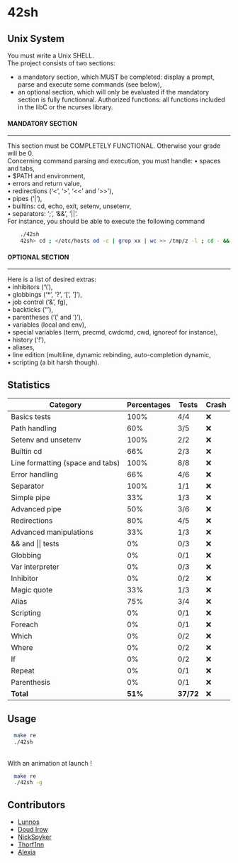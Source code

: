 # 42sh

## Unix System

You must write a Unix SHELL.<br/>
The project consists of two sections:
- a mandatory section, which MUST be completed: display a prompt, parse and execute some commands (see below),
- an optional section, which will only be evaluated if the mandatory section is fully functionnal.
Authorized functions: all functions included in the libC or the ncurses library.

#### MANDATORY SECTION 
------------------

This section must be COMPLETELY FUNCTIONAL. Otherwise your grade will be 0.<br/>
Concerning command parsing and execution, you must handle:
    • spaces and tabs,<br/>
    • $PATH and environment,<br/>
    • errors and return value,<br/>
    • redirections (‘<’, ‘>’, ‘<<’ and ‘>>’),<br/>
    • pipes (‘|’),<br/>
    • builtins: cd, echo, exit, setenv, unsetenv,<br/>
    • separators: ‘;’, ‘&&’, ‘||’.<br/>
    For instance, you should be able to execute the following command

```bash
    ./42sh
    42sh> cd ; </etc/hosts od -c | grep xx | wc >> /tmp/z -l ; cd - && echo “OK”
```
#### OPTIONAL SECTION 
------------------

Here is a list of desired extras:<br/>
    • inhibitors (‘\’),<br/>
    • globbings (‘*’, ‘?’, ‘[’, ’]’),<br/>
    • job control (‘&’, fg),<br/>
    • backticks (“’),<br/>
    • parentheses (‘(’ and ‘)’),<br/>
    • variables (local and env),<br/>
    • special variables (term, precmd, cwdcmd, cwd, ignoreof for instance),<br/>
    • history (‘!’),<br/>
    • aliases,<br/>
    • line edition (multiline, dynamic rebinding, auto-completion dynamic,<br/>
    • scripting (a bit harsh though).<br/>
## Statistics

| Category                         | Percentages | Tests | Crash |
|----------------------------------|-------------|-------|-------|
| Basics tests                     | 100%        | 4/4   | ❌     |
| Path handling                    | 60%         | 3/5   | ❌     |
| Setenv and unsetenv              | 100%        | 2/2   | ❌     |
| Builtin cd                       | 66%         | 2/3   | ❌     |
| Line formatting (space and tabs) | 100%        | 8/8   | ❌     |
| Error handling                   | 66%         | 4/6   | ❌     |
| Separator                        | 100%        | 1/1   | ❌     |
| Simple pipe                      | 33%         | 1/3   | ❌     |
| Advanced pipe                    | 50%         | 3/6   | ❌     |
| Redirections                     | 80%         | 4/5   | ❌     |
| Advanced manipulations           | 33%         | 1/3   | ❌     |
| && and \|\| tests                | 0%          | 0/3   | ❌     |
| Globbing                         | 0%          | 0/1   | ❌     |
| Var interpreter                  | 0%          | 0/3   | ❌     |
| Inhibitor                        | 0%          | 0/2   | ❌     |
| Magic quote                      | 33%         | 1/3   | ❌     |
| Alias                            | 75%         | 3/4   | ❌     |
| Scripting                        | 0%          | 0/1   | ❌     |
| Foreach                          | 0%          | 0/1   | ❌     |
| Which                            | 0%          | 0/2   | ❌     |
| Where                            | 0%          | 0/2   | ❌     |
| If                               | 0%          | 0/2   | ❌     |
| Repeat                           | 0%          | 0/1   | ❌     |
| Parenthesis                      | 0%          | 0/1   | ❌     |
| **Total**                            | **51%**         | **37/72** | ❌     |

## Usage

```bash
  make re
  ./42sh
```
<br/>
With an animation at launch !

```bash
  make re
  ./42sh -g 
```

## Contributors

- [Lunnos](https://github.com/LunnosMp4)
- [Doud Irow](https://github.com/0yco)
- [NickSpyker](https://github.com/NickSpyker)
- [Thorf1nn](https://github.com/Thorf1nn)
- [Alexia](https://github.com/alexia7)
